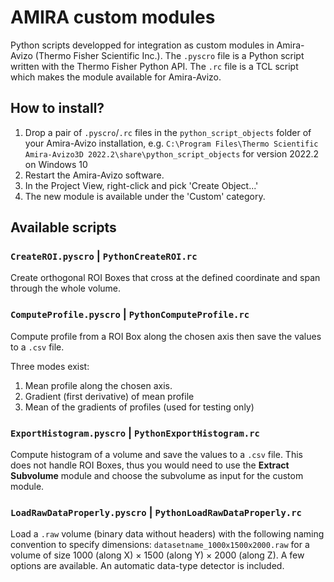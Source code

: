 # AMIRA custom modules
Python scripts developped for integration as custom modules in Amira-Avizo (Thermo Fisher Scientific Inc.). The `.pyscro` file is a Python script written with the Thermo Fisher Python API. The `.rc` file is a TCL script which makes the module available for Amira-Avizo.

## How to install?
1. Drop a pair of `.pyscro`/`.rc` files in the `python_script_objects` folder of your Amira-Avizo installation, e.g. `C:\Program Files\Thermo Scientific Amira-Avizo3D 2022.2\share\python_script_objects` for version 2022.2 on Windows 10
2. Restart the Amira-Avizo software.
3. In the Project View, right-click and pick 'Create Object...'
4. The new module is available under the 'Custom' category.

## Available scripts

### `CreateROI.pyscro` | `PythonCreateROI.rc`
Create orthogonal ROI Boxes that cross at the defined coordinate and span through the whole volume.

### `ComputeProfile.pyscro` | `PythonComputeProfile.rc`
Compute profile from a ROI Box along the chosen axis then save the values to a `.csv` file.

Three modes exist:
1. Mean profile along the chosen axis.
2. Gradient (first derivative) of mean profile
3. Mean of the gradients of profiles (used for testing only)

### `ExportHistogram.pyscro` | `PythonExportHistogram.rc`
Compute histogram of a volume and save the values to a `.csv` file. This does not handle ROI Boxes, thus you would need to use the **Extract Subvolume** module and choose the subvolume as input for the custom module.

### `LoadRawDataProperly.pyscro` | `PythonLoadRawDataProperly.rc`
Load a `.raw` volume (binary data without headers) with the following naming convention to specify dimensions: `datasetname_1000x1500x2000.raw` for a volume of size 1000 (along X) × 1500 (along Y) × 2000 (along Z). A few options are available. An automatic data-type detector is included.

